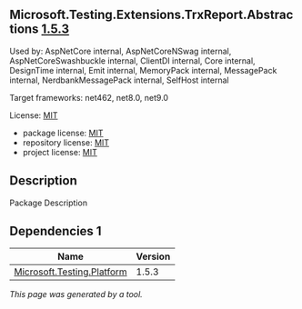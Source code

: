 ﻿Microsoft.Testing.Extensions.TrxReport.Abstractions [1.5.3](https://www.nuget.org/packages/Microsoft.Testing.Extensions.TrxReport.Abstractions/1.5.3)
--------------------

Used by: AspNetCore internal, AspNetCoreNSwag internal, AspNetCoreSwashbuckle internal, ClientDI internal, Core internal, DesignTime internal, Emit internal, MemoryPack internal, MessagePack internal, NerdbankMessagePack internal, SelfHost internal

Target frameworks: net462, net8.0, net9.0

License: [MIT](../../../../licenses/mit) 

- package license: [MIT](https://licenses.nuget.org/MIT) 
- repository license: [MIT](https://github.com/microsoft/testfx) 
- project license: [MIT](https://github.com/microsoft/testfx) 

Description
-----------
Package Description

Dependencies 1
-----------

|Name|Version|
|----------|:----|
|[Microsoft.Testing.Platform](../../../../packages/nuget.org/microsoft.testing.platform/1.5.3)|1.5.3|

*This page was generated by a tool.*